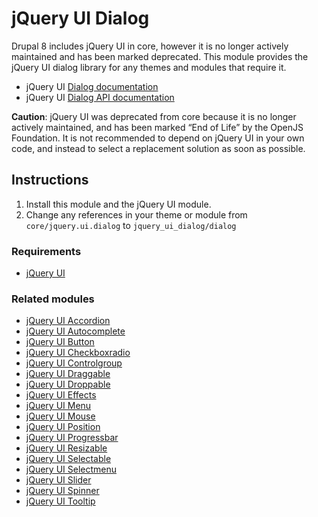 # jQuery UI Dialog

Drupal 8 includes jQuery UI in core, however it is no longer actively
maintained and has been marked deprecated. This module provides the
jQuery UI dialog library for any themes and modules that require it.

  - jQuery UI [Dialog documentation](https://jqueryui.com/dialog/)
  - jQuery UI [Dialog API documentation](https://api.jqueryui.com/dialog/)

**Caution**: jQuery UI was deprecated from core because it is no longer
actively maintained, and has been marked “End of Life” by the OpenJS
Foundation. It is not recommended to depend on jQuery UI in your own
code, and instead to select a replacement solution as soon as possible.

## Instructions

1.  Install this module and the jQuery UI module.
2.  Change any references in your theme or module from
    `core/jquery.ui.dialog` to `jquery_ui_dialog/dialog`

### Requirements

  - [jQuery UI](https://www.drupal.org/project/jquery_ui)

### Related modules

  - [jQuery UI Accordion](https://www.drupal.org/project/jquery_ui_accordion)
  - [jQuery UI Autocomplete](https://www.drupal.org/project/jquery_ui_autocomplete)
  - [jQuery UI Button](https://www.drupal.org/project/jquery_ui_button)
  - [jQuery UI Checkboxradio](https://www.drupal.org/project/jquery_ui_checkboxradio)
  - [jQuery UI Controlgroup](https://www.drupal.org/project/jquery_ui_controlgroup)
  - [jQuery UI Draggable](https://www.drupal.org/project/jquery_ui_draggable)
  - [jQuery UI Droppable](https://www.drupal.org/project/jquery_ui_droppable)
  - [jQuery UI Effects](https://www.drupal.org/project/jquery_ui_effects)
  - [jQuery UI Menu](https://www.drupal.org/project/jquery_ui_menu)
  - [jQuery UI Mouse](https://www.drupal.org/project/jquery_ui_mouse)
  - [jQuery UI Position](https://www.drupal.org/project/jquery_ui_position)
  - [jQuery UI Progressbar](https://www.drupal.org/project/jquery_ui_progressbar)
  - [jQuery UI Resizable](https://www.drupal.org/project/jquery_ui_resizable)
  - [jQuery UI Selectable](https://www.drupal.org/project/jquery_ui_selectable)
  - [jQuery UI Selectmenu](https://www.drupal.org/project/jquery_ui_selectmenu)
  - [jQuery UI Slider](https://www.drupal.org/project/jquery_ui_slider)
  - [jQuery UI Spinner](https://www.drupal.org/project/jquery_ui_spinner)
  - [jQuery UI Tooltip](https://www.drupal.org/project/jquery_ui_tooltip)
